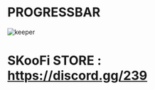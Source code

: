 # PROGRESSBAR
![keeper](https://cdn.discordapp.com/attachments/856362585800179752/1112724208896716890/image.png)

# SKooFi STORE : https://discord.gg/239

